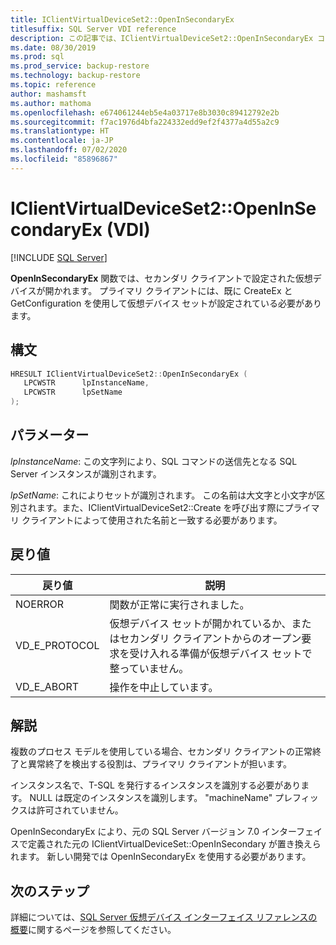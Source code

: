 ```yaml
---
title: IClientVirtualDeviceSet2::OpenInSecondaryEx
titlesuffix: SQL Server VDI reference
description: この記事では、IClientVirtualDeviceSet2::OpenInSecondaryEx コマンドのリファレンスを提供します。
ms.date: 08/30/2019
ms.prod: sql
ms.prod_service: backup-restore
ms.technology: backup-restore
ms.topic: reference
author: mashamsft
ms.author: mathoma
ms.openlocfilehash: e674061244eb5e4a03717e8b3030c89412792e2b
ms.sourcegitcommit: f7ac1976d4bfa224332edd9ef2f4377a4d55a2c9
ms.translationtype: HT
ms.contentlocale: ja-JP
ms.lasthandoff: 07/02/2020
ms.locfileid: "85896867"
---
```

# <a name="iclientvirtualdeviceset2openinsecondaryex-vdi"></a>IClientVirtualDeviceSet2::OpenInSecondaryEx (VDI)

[!INCLUDE [SQL Server](../../../includes/applies-to-version/sqlserver.md)]

**OpenInSecondaryEx** 関数では、セカンダリ クライアントで設定された仮想デバイスが開かれます。 プライマリ クライアントには、既に CreateEx と GetConfiguration を使用して仮想デバイス セットが設定されている必要があります。

## <a name="syntax"></a>構文

```c
HRESULT IClientVirtualDeviceSet2::OpenInSecondaryEx (
   LPCWSTR      lpInstanceName,
   LPCWSTR      lpSetName
);
```

## <a name="parameters"></a>パラメーター

*lpInstanceName*: この文字列により、SQL コマンドの送信先となる SQL Server インスタンスが識別されます。

*lpSetName*: これによりセットが識別されます。 この名前は大文字と小文字が区別されます。また、IClientVirtualDeviceSet2::Create を呼び出す際にプライマリ クライアントによって使用された名前と一致する必要があります。

## <a name="return-value"></a>戻り値

|戻り値 | 説明 |
|---|---|
| NOERROR | 関数が正常に実行されました。 |
| VD_E_PROTOCOL | 仮想デバイス セットが開かれているか、またはセカンダリ クライアントからのオープン要求を受け入れる準備が仮想デバイス セットで整っていません。 |
| VD_E_ABORT | 操作を中止しています。 |

## <a name="remarks"></a>解説

複数のプロセス モデルを使用している場合、セカンダリ クライアントの正常終了と異常終了を検出する役割は、プライマリ クライアントが担います。

インスタンス名で、T-SQL を発行するインスタンスを識別する必要があります。 NULL は既定のインスタンスを識別します。 "machineName\" プレフィックスは許可されていません。

OpenInSecondaryEx により、元の SQL Server バージョン 7.0 インターフェイスで定義された元の IClientVirtualDeviceSet::OpenInSecondary が置き換えられます。 新しい開発では OpenInSecondaryEx を使用する必要があります。

## <a name="next-steps"></a>次のステップ

詳細については、[SQL Server 仮想デバイス インターフェイス リファレンスの概要](reference-virtual-device-interface.md)に関するページを参照してください。